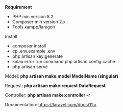 **Requirement**
- PHP min version 8.2
- Composer min version 2.x
- Tools xampp/laragon
  
Install
- composer install
- cp .env.example .env
- php artisan key:generate
- kalau error run command php artisan config:cache
- php artisan serve

Model: **php artisan make:model ModelName (singular)**

Request: **php artisan make:request DataRequest**

Controller: **php artisan make:controller -r** 

Documentation: https://laravel.com/docs/11.x
